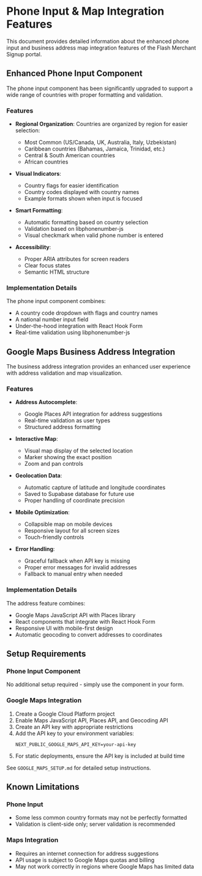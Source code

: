 # Phone Input & Map Integration Features

This document provides detailed information about the enhanced phone input and business address map integration features of the Flash Merchant Signup portal.

## Enhanced Phone Input Component

The phone input component has been significantly upgraded to support a wide range of countries with proper formatting and validation.

### Features

- **Regional Organization**: Countries are organized by region for easier selection:

  - Most Common (US/Canada, UK, Australia, Italy, Uzbekistan)
  - Caribbean countries (Bahamas, Jamaica, Trinidad, etc.)
  - Central & South American countries
  - African countries

- **Visual Indicators**:

  - Country flags for easier identification
  - Country codes displayed with country names
  - Example formats shown when input is focused

- **Smart Formatting**:

  - Automatic formatting based on country selection
  - Validation based on libphonenumber-js
  - Visual checkmark when valid phone number is entered

- **Accessibility**:
  - Proper ARIA attributes for screen readers
  - Clear focus states
  - Semantic HTML structure

### Implementation Details

The phone input component combines:

- A country code dropdown with flags and country names
- A national number input field
- Under-the-hood integration with React Hook Form
- Real-time validation using libphonenumber-js

## Google Maps Business Address Integration

The business address integration provides an enhanced user experience with address validation and map visualization.

### Features

- **Address Autocomplete**:

  - Google Places API integration for address suggestions
  - Real-time validation as user types
  - Structured address formatting

- **Interactive Map**:

  - Visual map display of the selected location
  - Marker showing the exact position
  - Zoom and pan controls

- **Geolocation Data**:

  - Automatic capture of latitude and longitude coordinates
  - Saved to Supabase database for future use
  - Proper handling of coordinate precision

- **Mobile Optimization**:

  - Collapsible map on mobile devices
  - Responsive layout for all screen sizes
  - Touch-friendly controls

- **Error Handling**:
  - Graceful fallback when API key is missing
  - Proper error messages for invalid addresses
  - Fallback to manual entry when needed

### Implementation Details

The address feature combines:

- Google Maps JavaScript API with Places library
- React components that integrate with React Hook Form
- Responsive UI with mobile-first design
- Automatic geocoding to convert addresses to coordinates

## Setup Requirements

### Phone Input Component

No additional setup required - simply use the component in your form.

### Google Maps Integration

1. Create a Google Cloud Platform project
2. Enable Maps JavaScript API, Places API, and Geocoding API
3. Create an API key with appropriate restrictions
4. Add the API key to your environment variables:
   ```
   NEXT_PUBLIC_GOOGLE_MAPS_API_KEY=your-api-key
   ```
5. For static deployments, ensure the API key is included at build time

See `GOOGLE_MAPS_SETUP.md` for detailed setup instructions.

## Known Limitations

### Phone Input

- Some less common country formats may not be perfectly formatted
- Validation is client-side only; server validation is recommended

### Maps Integration

- Requires an internet connection for address suggestions
- API usage is subject to Google Maps quotas and billing
- May not work correctly in regions where Google Maps has limited data
